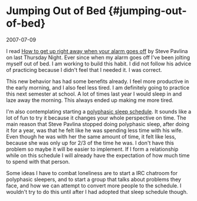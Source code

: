 # Jumping Out of Bed {#jumping-out-of-bed}

2007-07-09


I read [How to get up right away when your alarm goes
off](https://www.stevepavlina.com/blog/2006/04/how-to-get-up-right-away-when-your-alarm-goes-off/)
by Steve Pavlina on last Thursday Night. Ever since when my alarm goes
off I've been jolting myself out of bed. I am working to build this
habit. I did not follow his advice of practicing because I didn't feel
that I needed it. I was correct.

This new behavior has had some benefits already. I feel more
productive in the early morning, and I also feel less tired. I am
definitely going to practice this next semester at school. A lot of
times last year I would sleep in and laze away the morning. This
always ended up making me more tired.

I'm also contemplating starting a [polyphasic sleep
schedule](http://en.wikipedia.org/wiki/Polyphasic_sleep). It sounds
like a lot of fun to try it because it changes your whole perspective
on time. The main reason that Steve Pavlina stopped doing polyphasic
sleep, after doing it for a year, was that he felt like he was
spending less time with his wife. Even though he was with her the same
amount of time, it felt like less, because she was only up for 2/3 of
the time he was. I don't have this problem so maybe it will be easier
to implement. If I form a relationship while on this schedule I will
already have the expectation of how much time to spend with that
person.

Some ideas I have to combat loneliness are to start a IRC chatroom for
polyphasic sleepers, and to start a group that talks about problems
they face, and how we can attempt to convert more people to the
schedule. I wouldn't try to do this until after I had adopted that
sleep schedule though.
